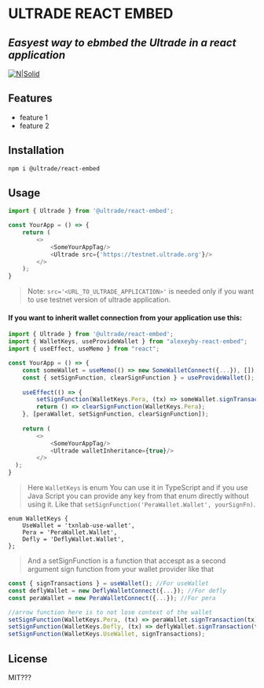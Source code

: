 # ULTRADE REACT EMBED
## _Easyest way to ebmbed the Ultrade in a react application_

[![N|Solid](https://testnet.ultrade.org/Theme%3DLight.svg)](https://ultrade.org)

## Features

- feature 1
- feature 2

## Installation


```sh
npm i @ultrade/react-embed
```


## Usage


```js
import { Ultrade } from '@ultrade/react-embed';

const YourApp = () => {
    return (
        <>
            <SomeYourAppTag/>
            <Ultrade src={'https://testnet.ultrade.org'}/>
        </>
    );
}
```
> Note: `src='<URL_TO_ULTRADE_APPLICATION>'` is needed only if you want to use testnet version of ultrade application.

#### If you want to inherit wallet connection from your application use this: 
```js
import { Ultrade } from '@ultrade/react-embed';
import { WalletKeys, useProvideWallet } from "alexeyby-react-embed";
import { useEffect, useMemo } from "react";

const YourApp = () => {
    const someWallet = useMemo(() => new SomeWalletConnect({...}), []);
    const { setSignFunction, clearSignFunction } = useProvideWallet();
    
    useEffect(() => {
        setSignFunction(WalletKeys.Pera, (tx) => someWallet.signTransaction(tx));
        return () => clearSignFunction(WalletKeys.Pera);
    }, [peraWallet, setSignFunction, clearSignFunction]);
 
    return (
        <>
            <SomeYourAppTag/>
            <Ultrade walletInheritance={true}/>
        </>
  );
}
```

> Here `WalletKeys` is enum You can use it in TypeScript and if you use Java Script you can provide any key from that enum directly without using it. Like that `setSignFunction('PeraWallet.Wallet', yourSignFn)`.

```
enum WalletKeys {
    UseWallet = 'txnlab-use-wallet',
    Pera = 'PeraWallet.Wallet',
    Defly = 'DeflyWallet.Wallet',
};  
```
> And a setSignFunction is a function that accespt as a second argument sign function from your wallet provider like that
```js
const { signTransactions } = useWallet(); //For useWallet
const deflyWallet = new DeflyWalletConnect({...}); //For defly
const peraWallet = new PeraWalletConnect({...}); //For pera

//arrow function here is to not lose context of the wallet
setSignFunction(WalletKeys.Pera, (tx) => peraWallet.signTransaction(tx));
setSignFunction(WalletKeys.Defly, (tx) => deflyWallet.signTransaction(tx));
setSignFunction(WalletKeys.UseWallet, signTransactions);
```

## License

MIT???
